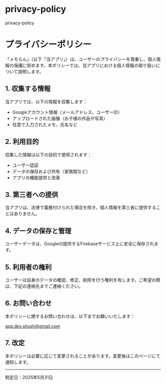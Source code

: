 # privacy-policy
privacy-policy

# プライバシーポリシー

「メモらん」（以下「当アプリ」）は、ユーザーのプライバシーを尊重し、個人情報の保護に努めます。本ポリシーでは、当アプリにおける個人情報の取り扱いについて説明します。

## 1. 収集する情報
当アプリでは、以下の情報を収集します：
- Googleアカウント情報（メールアドレス、ユーザーID）
- アップロードされた画像（お子様の作品や写真）
- 任意で入力されたメモ、氏名など

## 2. 利用目的
収集した情報は以下の目的で使用されます：
- ユーザー認証
- データの保存および共有（家族間など）
- アプリの機能提供と改善

## 3. 第三者への提供
当アプリは、法律で義務付けられた場合を除き、個人情報を第三者に提供することはありません。

## 4. データの保存と管理
ユーザーデータは、Googleの提供するFirebaseサービス上に安全に保存されます。

## 5. 利用者の権利
ユーザーは自身のデータの確認、修正、削除を行う権利を有します。ご希望の際は、下記の連絡先までご連絡ください。

## 6. お問い合わせ
本ポリシーに関するお問い合わせは、以下までお願いいたします：

app.dev.shush@gmail.com

## 7. 改定
本ポリシーは必要に応じて変更されることがあります。変更後はこのページにて通知します。

---

制定日：2025年5月31日
